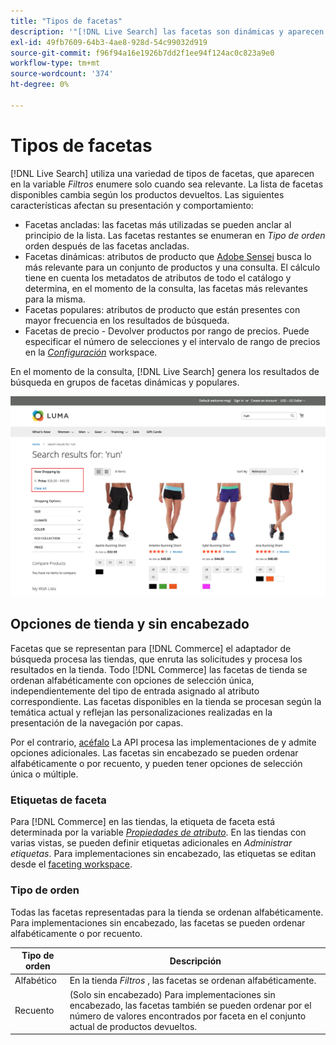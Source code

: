 ```yaml
---
title: "Tipos de facetas"
description: '"[!DNL Live Search] las facetas son dinámicas y aparecen en la lista Filtros cuando son relevantes".'
exl-id: 49fb7609-64b3-4ae8-928d-54c99032d919
source-git-commit: f96f94a16e1926b7dd2f1ee94f124ac0c823a9e0
workflow-type: tm+mt
source-wordcount: '374'
ht-degree: 0%

---
```


# Tipos de facetas

[!DNL Live Search] utiliza una variedad de tipos de facetas, que aparecen en la variable *Filtros* enumere solo cuando sea relevante. La lista de facetas disponibles cambia según los productos devueltos. Las siguientes características afectan su presentación y comportamiento:

* Facetas ancladas: las facetas más utilizadas se pueden anclar al principio de la lista. Las facetas restantes se enumeran en *Tipo de orden* orden después de las facetas ancladas.
* Facetas dinámicas: atributos de producto que [Adobe Sensei](https://www.adobe.com/sensei.html) busca lo más relevante para un conjunto de productos y una consulta. El cálculo tiene en cuenta los metadatos de atributos de todo el catálogo y determina, en el momento de la consulta, las facetas más relevantes para la misma.
* Facetas populares: atributos de producto que están presentes con mayor frecuencia en los resultados de búsqueda.
* Facetas de precio - Devolver productos por rango de precios. Puede especificar el número de selecciones y el intervalo de rango de precios en la [*Configuración*](settings.md) workspace.

En el momento de la consulta, [!DNL Live Search] genera los resultados de búsqueda en grupos de facetas dinámicas y populares.

![Facetas: precio](assets/storefront-search-results-run-price.png)

## Opciones de tienda y sin encabezado

Facetas que se representan para [!DNL Commerce] el adaptador de búsqueda procesa las tiendas, que enruta las solicitudes y procesa los resultados en la tienda. Todo [!DNL Commerce] las facetas de tienda se ordenan alfabéticamente con opciones de selección única, independientemente del tipo de entrada asignado al atributo correspondiente. Las facetas disponibles en la tienda se procesan según la temática actual y reflejan las personalizaciones realizadas en la presentación de la navegación por capas.

Por el contrario, [acéfalo](https://developer.adobe.com/commerce/php/architecture/technical-vision/web-api/) La API procesa las implementaciones de y admite opciones adicionales. Las facetas sin encabezado se pueden ordenar alfabéticamente o por recuento, y pueden tener opciones de selección única o múltiple.

### Etiquetas de faceta

Para [!DNL Commerce] en las tiendas, la etiqueta de faceta está determinada por la variable [*Propiedades de atributo*](https://experienceleague.adobe.com/docs/commerce-admin/catalog/product-attributes/create/attribute-product-create.html). En las tiendas con varias vistas, se pueden definir etiquetas adicionales en *Administrar etiquetas*. Para implementaciones sin encabezado, las etiquetas se editan desde el [faceting workspace](faceting-workspace.md).

### Tipo de orden

Todas las facetas representadas para la tienda se ordenan alfabéticamente. Para implementaciones sin encabezado, las facetas se pueden ordenar alfabéticamente o por recuento.

| Tipo de orden | Descripción |
|--- |--- |
| Alfabético | En la tienda *Filtros* , las facetas se ordenan alfabéticamente. |
| Recuento | (Solo sin encabezado) Para implementaciones sin encabezado, las facetas también se pueden ordenar por el número de valores encontrados por faceta en el conjunto actual de productos devueltos. |
